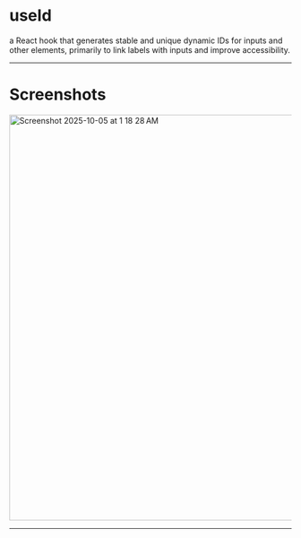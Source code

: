 # useId 

a React hook that generates stable and unique dynamic IDs for inputs and other elements, primarily to link labels with inputs and improve accessibility.

--- 

# Screenshots

<img width="1114" height="724" alt="Screenshot 2025-10-05 at 1 18 28 AM" src="https://github.com/user-attachments/assets/50437f55-0d02-455b-a277-f6c2066e555a" />

---
